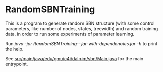 # RandomSBNTraining

This is a program to generate random SBN structure (with some control parameters, like number of nodes, states, treewidth) and random training data, in order to run some experiments of parameter learning.


Run *java -jar RandomSBNTraining-<VERSION>-jar-with-dependencies.jar -h* to print the help.

See [src/main/java/edu/gmu/c4i/dalnim/sbn/Main.java](https://github.com/hjyoon93/iMIA/blob/main/misc/RandomSBNTraining/src/main/java/edu/gmu/c4i/dalnim/sbn/Main.java) for the main entrypoint.


